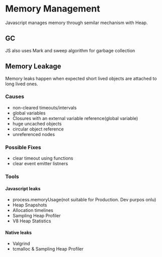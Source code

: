 # Memory Management

Javascript manages memory through semilar mechanism with Heap.

## GC

JS also uses Mark and sweep algorithm for garbage collection

## Memory Leakage

Memory leaks happen when expected short lived objects are attached to long lived ones.

### Causes

- non-cleared timeouts/intervals
- global variables
- Closures with an external variable reference(global variable)
- huge uncached objects
- circular object reference
- unreferenced nodes

### Possible Fixes

- clear timeout using functions
- clear event emitter listners

### Tools

#### Javascript leaks

- process.memoryUsage(not suitable for Production. Dev purpos onlu)
- Heap Snapshots
- Allocation timelines
- Sampling Heap Profiler
- V8 Heap Statistics

#### Native leaks

- Valgrind
- tcmalloc & Sampling Heap Profiler
